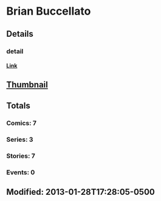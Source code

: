 # Brian  Buccellato 
## Details
### detail
#### [Link](http://marvel.com/comics/creators/4587/brian_buccellato?utm_campaign=apiRef&utm_source=225578a89fc76f3d20fbffda5d17a88d)
## [Thumbnail](http://i.annihil.us/u/prod/marvel/i/mg/b/40/image_not_available.jpg)
## Totals
### Comics: 7
### Series: 3
### Stories: 7
### Events: 0
## Modified: 2013-01-28T17:28:05-0500